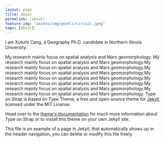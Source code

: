 ```yaml
---
layout: page
title: About
permalink: /about/
feature-img: "assets/img/pexels/circuit.jpeg"
tags: [About]
---
```


I am Xuezhi Cang, a Geography Ph.D. candidate in Northern Illinois University.

My research mainly focus on spatial analysis and Mars geomorphology.
My research mainly focus on spatial analysis and Mars geomorphology.My research mainly focus on spatial analysis and Mars geomorphology.My research mainly focus on spatial analysis and Mars geomorphology.My research mainly focus on spatial analysis and Mars geomorphology.My research mainly focus on spatial analysis and Mars geomorphology.My research mainly focus on spatial analysis and Mars geomorphology.My research mainly focus on spatial analysis and Mars geomorphology.
Type on Strap is based on Type Theme, a free and open-source theme for [Jekyll](http://jekyllrb.com/), licensed under the MIT License.

Head over to the [theme's documentation](https://github.io/sylhare/Type-on-Strap) for much more information about Type on Strap or to install this theme on your own Jekyll site.

This file is an example of a page in Jekyll, that automatically shows up in the header navigation, you can delete or modify this file freely.

